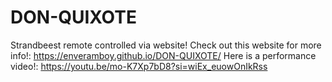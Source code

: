 # DON-QUIXOTE
Strandbeest remote controlled via website! Check out this website for more info!: https://enveramboy.github.io/DON-QUIXOTE/ Here is a performance video!: https://youtu.be/mo-K7Xp7bD8?si=wiEx_euowOnIkRss
